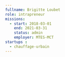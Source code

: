 ```yaml
---
fullname: Brigitte Loubet
role: intrapreneur
missions:
  - start: 2018-03-01
    end: 2021-03-31
    status: admin
    employer: MTES-MCT
startups :
  - chauffage-urbain
---
```

